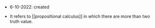 - 6-10-2022: created

- It  refers to [[propositional calculus]] in which there are  more than two truth value. 